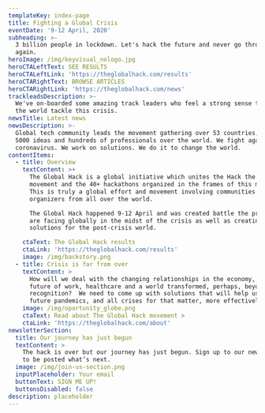 ```yaml
---
templateKey: index-page
title: Fighting a Global Crisis
eventDate: '9-12 April, 2020'
subheading: >-
  3 billion people in lockdown. Let's hack the future and never go through this
  again.
heroImage: /img/keyvisual_nologo.jpg
heroCTALeftText: SEE RESULTS
heroCTALeftLink: 'https://theglobalhack.com/results'
heroCTARightText: BROWSE ARTICLES
heroCTARightLink: 'https://theglobalhack.com/news'
trackleadsDescription: >-
  We've on-boarded some amazing track leaders who feel a strong sense to help
  the world tackle this crisis.
newsTitle: Latest news
newsDescription: >-
  Global tech community leads the movement gathering over 53 countries, over
  5000 ideas and hundreds of professionals over the world. We fight against
  coronavirus. We work on solutions. We do it to change the world.
contentItems:
  - title: Overview
    textContent: >+
      The Global Hack is a global initiative which unites the Hack the Crisis
      movement and the 40+ hackathons organized in the frames of this movement.
      This is truly a global effort and movement involving communities and
      organizers from all over the world.

      The Global Hack happened 9-12 April and was created battle the problems we
      are facing globally in the midst of the crisis as well as creating
      solutions for the post-crisis world.

    ctaText: The Global Hack results
    ctaLink: 'https://theglobalhack.com/results'
    image: /img/backstory.png
  - title: Crisis is far from over
    textContent: >
      How will we deal with the changing relationships in the economy, the
      future of work, healthcare and a world transformed, perhaps, beyond
      recognition?  We need to come up with solutions that will help us fight
      future pandemics, and all crises for that matter, more effectively. 
    image: /img/oportunity_globe.png
    ctaText: Read about The Global Hack movement >
    ctaLink: 'https://theglobalhack.com/about'
newsletterSection:
  title: Our journey has just begun
  textContent: >
    The hack is over but our journey has just begun. Sign up to our newsletter
    to be posted what’s next.
  image: /img/join-us-section.png
  inputPlaceholder: Your email
  buttonText: SIGN ME UP!
  buttonsDisabled: false
description: placeholder
---
```

